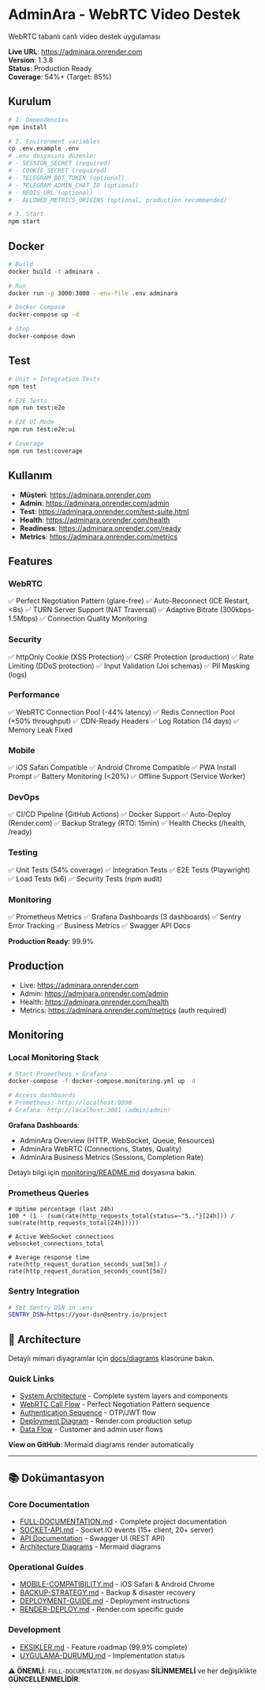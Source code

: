 # AdminAra - WebRTC Video Destek

WebRTC tabanlı canlı video destek uygulaması

**Live URL**: https://adminara.onrender.com  
**Version**: 1.3.8  
**Status**: Production Ready  
**Coverage**: 54%+ (Target: 85%)

## Kurulum

```bash
# 1. Dependencies
npm install

# 2. Environment variables
cp .env.example .env
# .env dosyasını düzenle:
# - SESSION_SECRET (required)
# - COOKIE_SECRET (required)
# - TELEGRAM_BOT_TOKEN (optional)
# - TELEGRAM_ADMIN_CHAT_ID (optional)
# - REDIS_URL (optional)
# - ALLOWED_METRICS_ORIGINS (optional, production recommended)

# 3. Start
npm start
```

## Docker

```bash
# Build
docker build -t adminara .

# Run
docker run -p 3000:3000 --env-file .env adminara

# Docker Compose
docker-compose up -d

# Stop
docker-compose down
```

## Test

```bash
# Unit + Integration Tests
npm test

# E2E Tests
npm run test:e2e

# E2E UI Mode
npm run test:e2e:ui

# Coverage
npm run test:coverage
```

## Kullanım

- **Müşteri**: https://adminara.onrender.com
- **Admin**: https://adminara.onrender.com/admin
- **Test**: https://adminara.onrender.com/test-suite.html
- **Health**: https://adminara.onrender.com/health
- **Readiness**: https://adminara.onrender.com/ready
- **Metrics**: https://adminara.onrender.com/metrics

## Features

### WebRTC
✅ Perfect Negotiation Pattern (glare-free)
✅ Auto-Reconnect (ICE Restart, <8s)
✅ TURN Server Support (NAT Traversal)
✅ Adaptive Bitrate (300kbps-1.5Mbps)
✅ Connection Quality Monitoring

### Security
✅ httpOnly Cookie (XSS Protection)
✅ CSRF Protection (production)
✅ Rate Limiting (DDoS protection)
✅ Input Validation (Joi schemas)
✅ PII Masking (logs)

### Performance
✅ WebRTC Connection Pool (-44% latency)
✅ Redis Connection Pool (+50% throughput)
✅ CDN-Ready Headers
✅ Log Rotation (14 days)
✅ Memory Leak Fixed

### Mobile
✅ iOS Safari Compatible
✅ Android Chrome Compatible
✅ PWA Install Prompt
✅ Battery Monitoring (<20%)
✅ Offline Support (Service Worker)

### DevOps
✅ CI/CD Pipeline (GitHub Actions)
✅ Docker Support
✅ Auto-Deploy (Render.com)
✅ Backup Strategy (RTO: 15min)
✅ Health Checks (/health, /ready)

### Testing
✅ Unit Tests (54% coverage)
✅ Integration Tests
✅ E2E Tests (Playwright)
✅ Load Tests (k6)
✅ Security Tests (npm audit)

### Monitoring
✅ Prometheus Metrics
✅ Grafana Dashboards (3 dashboards)
✅ Sentry Error Tracking
✅ Business Metrics
✅ Swagger API Docs

**Production Ready**: 99.9%

## Production

- Live: https://adminara.onrender.com
- Admin: https://adminara.onrender.com/admin
- Health: https://adminara.onrender.com/health
- Metrics: https://adminara.onrender.com/metrics (auth required)

## Monitoring

### Local Monitoring Stack

```bash
# Start Prometheus + Grafana
docker-compose -f docker-compose.monitoring.yml up -d

# Access dashboards
# Prometheus: http://localhost:9090
# Grafana: http://localhost:3001 (admin/admin)
```

**Grafana Dashboards**:
- AdminAra Overview (HTTP, WebSocket, Queue, Resources)
- AdminAra WebRTC (Connections, States, Quality)
- AdminAra Business Metrics (Sessions, Completion Rate)

Detaylı bilgi için [monitoring/README.md](./monitoring/README.md) dosyasına bakın.

### Prometheus Queries
```promql
# Uptime percentage (last 24h)
100 * (1 - (sum(rate(http_requests_total{status=~"5.."}[24h])) / sum(rate(http_requests_total[24h]))))

# Active WebSocket connections
websocket_connections_total

# Average response time
rate(http_request_duration_seconds_sum[5m]) / rate(http_request_duration_seconds_count[5m])
```

### Sentry Integration
```bash
# Set Sentry DSN in .env
SENTRY_DSN=https://your-dsn@sentry.io/project
```

## 📐 Architecture

Detaylı mimari diyagramlar için [docs/diagrams](./docs/diagrams) klasörüne bakın.

### Quick Links
- [System Architecture](./docs/diagrams/system-architecture.mmd) - Complete system layers and components
- [WebRTC Call Flow](./docs/diagrams/webrtc-flow.mmd) - Perfect Negotiation Pattern sequence
- [Authentication Sequence](./docs/diagrams/authentication-sequence.mmd) - OTP/JWT flow
- [Deployment Diagram](./docs/diagrams/deployment-diagram.mmd) - Render.com production setup
- [Data Flow](./docs/diagrams/data-flow.mmd) - Customer and admin user flows

**View on GitHub**: Mermaid diagrams render automatically

---

## 📚 Dokümantasyon

### Core Documentation
- [FULL-DOCUMENTATION.md](./FULL-DOCUMENTATION.md) - Complete project documentation
- [SOCKET-API.md](./SOCKET-API.md) - Socket.IO events (15+ client, 20+ server)
- [API Documentation](https://adminara.onrender.com/api-docs) - Swagger UI (REST API)
- [Architecture Diagrams](./docs/README.md) - Mermaid diagrams

### Operational Guides
- [MOBILE-COMPATIBILITY.md](./MOBILE-COMPATIBILITY.md) - iOS Safari & Android Chrome
- [BACKUP-STRATEGY.md](./BACKUP-STRATEGY.md) - Backup & disaster recovery
- [DEPLOYMENT-GUIDE.md](./DEPLOYMENT-GUIDE.md) - Deployment instructions
- [RENDER-DEPLOY.md](./RENDER-DEPLOY.md) - Render.com specific guide

### Development
- [EKSIKLER.md](./EKSIKLER.md) - Feature roadmap (99.9% complete)
- [UYGULAMA-DURUMU.md](./UYGULAMA-DURUMU.md) - Implementation status

**⚠️ ÖNEMLİ**: `FULL-DOCUMENTATION.md` dosyası **SİLİNMEMELİ** ve her değişiklikte **GÜNCELLENMELİDİR**.